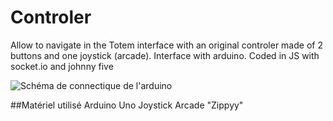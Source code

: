 # Controler

Allow to navigate in the Totem interface with an original controler made of 2 buttons and one joystick (arcade).
Interface with arduino.
Coded in JS with socket.io and johnny five
 


![Schéma de connectique de l'arduino](tOtem-Interface/Controler/Sketch_Debug_Joystick_Arcade_Zippyy.jpg )

##Matériel utilisé
Arduino Uno
Joystick Arcade "Zippyy"
